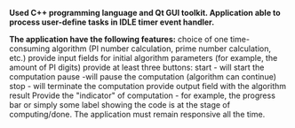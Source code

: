 **Used C++ programming language and Qt GUI toolkit.
Application able to process user-define tasks in IDLE timer event handler.** 

**The application have the following features:**
choice of one time-consuming algorithm (PI number calculation, prime number calculation, etc.)
provide input fields for initial algorithm parameters (for example, the amount of PI digits)
provide at least three buttons:
start - will start the computation
pause -will pause the computation (algorithm can continue)
stop - will terminate the computation
provide output field with the algorithm result
Provide the "indicator" of computation - for example, the progress bar or simply some label showing the code is at the stage of computing/done. 
The application must remain responsive all the time.
